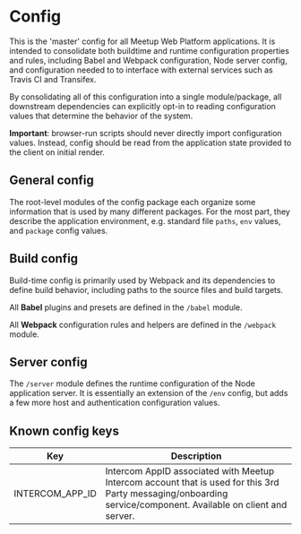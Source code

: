 # Config

This is the 'master' config for all Meetup Web Platform applications. It is
intended to consolidate both buildtime and runtime configuration properties and
rules, including Babel and Webpack configuration, Node server config, and
configuration needed to to interface with external services such as Travis CI
and Transifex.

By consolidating all of this configuration into a single module/package, all
downstream dependencies can explicitly opt-in to reading configuration values
that determine the behavior of the system.

**Important**: browser-run scripts should never directly import configuration 
values. Instead, config should be read from the application state provided to 
the client on initial render.

## General config

The root-level modules of the config package each organize some information that
is used by many different packages. For the most part, they describe the
application environment, e.g. standard file `paths`, `env` values, and `package`
config values.

## Build config

Build-time config is primarily used by Webpack and its dependencies to define
build behavior, including paths to the source files and build targets.

All **Babel** plugins and presets are defined in the `/babel` module.

All **Webpack** configuration rules and helpers are defined in the `/webpack`
module.

## Server config

The `/server` module defines the runtime configuration of the Node application
server. It is essentially an extension of the `/env` config, but adds a few more
host and authentication configuration values.

## Known config keys

| Key | Description |
| ------------- | ------------- |
| INTERCOM_APP_ID  | Intercom AppID associated with Meetup Intercom account that is used for this 3rd Party messaging/onboarding service/component. Available on client and server. |